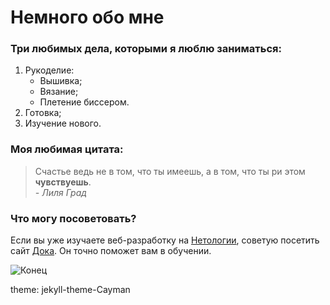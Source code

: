 # Немного обо мне

### Три любимых дела, которыми я люблю заниматься:

1. Рукоделие:
   - Вышивка;
   - Вязание;
   - Плетение биссером.
2. Готовка;
3. Изучение нового.

### Моя любимая цитата:

>Счастье ведь не в том, что ты имеешь, а в том, что ты ри этом **чувствуешь**.\
>*- Лиля Град*

### Что могу посоветовать?

Если вы уже изучаете веб-разработку на [Нетологии](https://netology.ru), советую посетить сайт [Дока](https://doka.guide "Энциклопедия про web-dev"). Он точно поможет вам в обучении.

![Конец](https://static.tildacdn.com/tild3633-6633-4637-b038-643034363038/image1.png)

theme: jekyll-theme-Cayman
